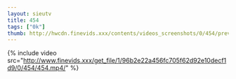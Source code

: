 ```yaml
--- 
layout: sieutv
title: 454
tags: ["0k"]
thumb: http://hwcdn.finevids.xxx/contents/videos_screenshots/0/454/preview.mp4.jpg
---
```

{% include video src="http://www.finevids.xxx/get_file/1/96b2e22a456fc705f62d92e10decf1d9/0/454/454.mp4/" %} 
